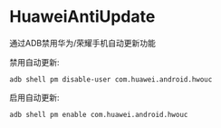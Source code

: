 # HuaweiAntiUpdate
通过ADB禁用华为/荣耀手机自动更新功能

禁用自动更新:
```
adb shell pm disable-user com.huawei.android.hwouc
```
启用自动更新:
```
adb shell pm enable com.huawei.android.hwouc
```
